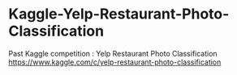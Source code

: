 # Kaggle-Yelp-Restaurant-Photo-Classification
Past Kaggle competition : Yelp Restaurant Photo Classification  
https://www.kaggle.com/c/yelp-restaurant-photo-classification
